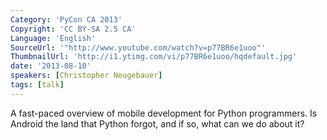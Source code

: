 ```yaml
---
Category: 'PyCon CA 2013'
Copyright: 'CC BY-SA 2.5 CA'
Language: 'English'
SourceUrl: '"http://www.youtube.com/watch?v=p77BR6e1uoo"'
ThumbnailUrl: 'http://i1.ytimg.com/vi/p77BR6e1uoo/hqdefault.jpg'
date: '2013-08-10'
speakers: [Christopher Neugebauer]
tags: [talk]
---
```

A fast-paced overview of mobile development for Python programmers. Is Android the land that Python forgot, and if so, what can we do about it?